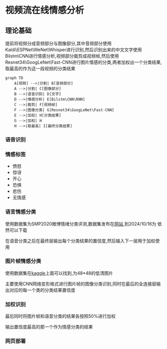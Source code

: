 # 视频流在线情感分析

## 理论基础

提前将视频分成音频部分与图像部分,其中音频部分使用Kaldi\ESPNet\WeNet\Whisper进行识别,然后识别出来的中文文字使用Bilstm\CNN进行情感分析,视频部分裁剪成视频帧,然后使用Resnet34\GoogLeNet\Fast-CNN进行图片情感的分类,两者加权出一个分类结果,取最高的作为这一段视频的分类结果	

```mermaid
graph TD
    A[视频] -->|分割| B[音频部分]
    A -->|分割| C[图像部分]
    B -->|语音识别| D[文字]
    D -->|情感分析| E[Bilstm\CNN\RNN]
    C -->|裁剪| F[视频帧]
    F -->|图像分类| G[Resnet34\GoogLeNet\Fast-CNN]
    E -->|加权| H[分类结果]
    G -->|加权| H
    H -->|取最高| I[最终分类结果]
```

### 语音识别


### 情感标签

- 愤怒
- 惊讶
- 开心
- 恐惧
- 悲伤
- 无情感

### 语言情感分类

使用数据集为SMP2020微博情绪分类评测,数据集发布在[网站]( https://smp2020ewect.github.io/),到2024/10/16为 依然可以下载

在语音分类之后在最终层输出每个分类结果的置信度,然后输入下一层用于加权使用

### 图片帧情感分类

使用数据集在[kaggle](https://www.kaggle.com/datasets/ananthu017/emotion-detection-fer)上面可以找到,为48*48的低清图片

主要使用CNN网络变形格式进行图片帧的图像分类识别,同时在最后的全连接层输出对应的每一个类的分类结果置信度

### 加权识别

最后同时将图片帧和语音分类的结果各按照50%进行加权

输出置信度最高的那一个作为情感分类的结果

### 网页部署

